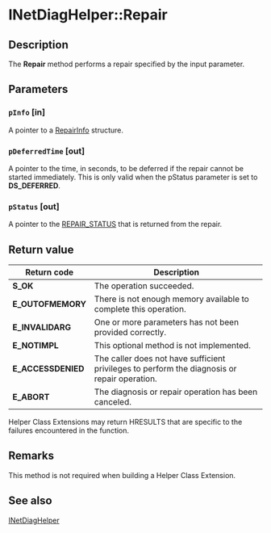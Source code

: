 # INetDiagHelper::Repair

## Description

The **Repair** method performs a repair specified by the input parameter.

## Parameters

### `pInfo` [in]

A pointer to a [RepairInfo](https://learn.microsoft.com/windows/desktop/api/ndattrib/ns-ndattrib-repairinfo) structure.

### `pDeferredTime` [out]

A pointer to the time, in seconds, to be deferred if the repair cannot be started immediately. This is only valid when the pStatus parameter is set to **DS_DEFERRED**.

### `pStatus` [out]

A pointer to the [REPAIR_STATUS](https://learn.microsoft.com/windows/desktop/api/ndhelper/ne-ndhelper-repair_status) that is returned from the repair.

## Return value

| Return code | Description |
| --- | --- |
| **S_OK** | The operation succeeded. |
| **E_OUTOFMEMORY** | There is not enough memory available to complete this operation. |
| **E_INVALIDARG** | One or more parameters has not been provided correctly. |
| **E_NOTIMPL** | This optional method is not implemented. |
| **E_ACCESSDENIED** | The caller does not have sufficient privileges to perform the diagnosis or repair operation. |
| **E_ABORT** | The diagnosis or repair operation has been canceled. |

Helper Class Extensions may return HRESULTS that are specific to the failures encountered in the function.

## Remarks

This method is not required when building a Helper Class Extension.

## See also

[INetDiagHelper](https://learn.microsoft.com/windows/desktop/api/ndhelper/nn-ndhelper-inetdiaghelper)